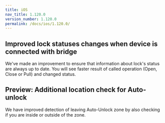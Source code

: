 ```yaml
---
title: iOS
nav_title: 1.120.0
version_number: 1.120.0
permalink: /docs/ios/1.120.0/
---
```


## Improved lock statuses changes when device is connected with bridge
We've made an improvement to ensure that information about lock's status are always up to date. You will see faster result of called operation (Open, Close or Pull) and changed status.


## Preview: Additional location check for Auto-unlock
We have improved detection of leaving Auto-Unlock zone by also checking if you are inside or outside of the zone.